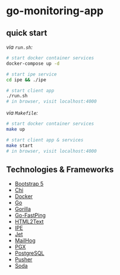 # go-monitoring-app

## quick start

_via `run.sh`:_
```sh
# start docker container services
docker-compose up -d

# start ipe service
cd ipe && ./ipe

# start client app
./run.sh
# in browser, visit localhost:4000
```

_via `Makefile`:_
```sh
# start docker container services
make up

# start client app & services
make start
# in browser, visit localhost:4000
```

## Technologies & Frameworks

- [Bootstrap 5](https://getbootstrap.com/docs/5.0/getting-started/introduction/)
- [Chi](https://github.com/go-chi/chi)
- [Docker](https://www.docker.com/)
- [Go](https://go.dev/)
- [Gorilla](https://github.com/gorilla/css)
- [Go-FastPing](https://github.com/tatsushid/go-fastping)
- [HTML2Text](https://jaytaylor.com/html2text)
- [IPE](https://github.com/dimiro1/ipe)
- [Jet](https://github.com/CloudyKit/jet/v6)
- [MailHog](https://github.com/mailhog/MailHog)
- [PGX](https://github.com/jackc/pgx/v4 )
- [PostgreSQL](https://www.postgresql.org/)
- [Pusher](https://github.com/pusher/pusher-http-go)
- [Soda](https://gobuffalo.io/documentation/database/fizz/)
